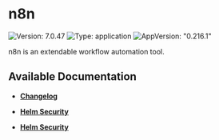 # n8n

![Version: 7.0.47](https://img.shields.io/badge/Version-7.0.47-informational?style=flat-square) ![Type: application](https://img.shields.io/badge/Type-application-informational?style=flat-square) ![AppVersion: "0.216.1"](https://img.shields.io/badge/AppVersion-"0.216.1"-informational?style=flat-square)

n8n is an extendable workflow automation tool.

## Available Documentation

- [**Changelog**](CHANGELOG)

- [**Helm Security**](container-security)

- [**Helm Security**](helm-security)

